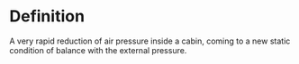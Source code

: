 # Definition

A very rapid reduction of air pressure inside a cabin, coming to a new
static condition of balance with the external pressure.
